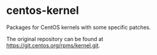 centos-kernel
=============
Packages for CentOS kernels with some specific patches.

The original repository can be found at https://git.centos.org/rpms/kernel.git.
